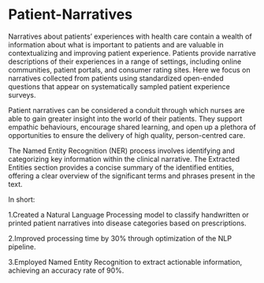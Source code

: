 # Patient-Narratives
Narratives about patients’ experiences with health care contain a wealth of information
about what is important to patients and are valuable in contextualizing and improving patient
experience. Patients provide narrative descriptions of their experiences in a range of settings,
including online communities, patient portals, and consumer rating sites. Here we focus on
narratives collected from patients using standardized open-ended questions that appear on
systematically sampled patient experience surveys.

Patient narratives can be considered a conduit through which nurses are able to gain greater insight into the world of their patients. They support empathic behaviours, encourage shared learning,  and open up a plethora of opportunities to ensure the delivery of high quality, person-centred care.

The Named Entity Recognition (NER) process involves identifying and categorizing key information within the clinical narrative. The Extracted Entities section provides a concise summary of the identified entities, offering a clear overview of the significant terms and phrases present in the text.

In short:
  
  1.Created a Natural Language Processing model to classify handwritten or printed patient narratives into disease categories based on prescriptions.
  
  2.Improved processing time by 30% through optimization of the NLP pipeline.
 
  3.Employed Named Entity Recognition to extract actionable information, achieving an accuracy rate of 90%.
